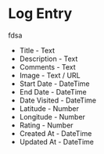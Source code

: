 # Log Entry
fdsa
- Title - Text
- Description - Text
- Comments - Text
- Image - Text / URL
- Start Date - DateTime
- End Date - DateTime
- Date Visited - DateTime
- Latitude - Number
- Longitude - Number
- Rating - Number
- Created At - DateTime
- Updated At - DateTime
